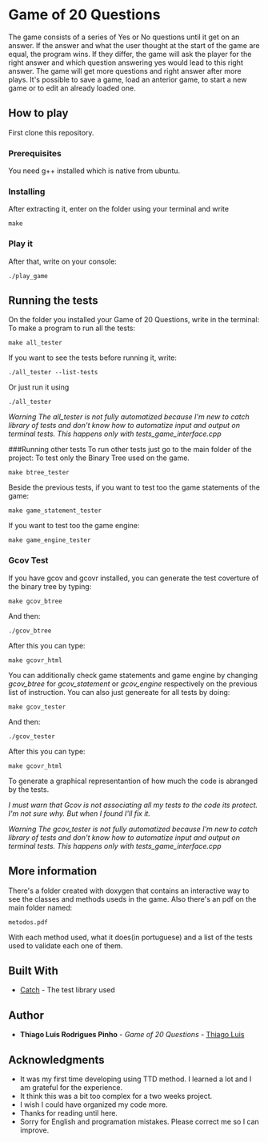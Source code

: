 # Game of 20 Questions


The game consists of a series of Yes or No questions until it get on an answer. If the answer and what the user thought at the start of the game are equal, the program wins. If they differ, the game will ask the player for the right answer and which question answering yes would lead to this right answer. 
The game will get more questions and right answer after more plays.
It's possible to save a game, load an anterior game, to start a new game or to edit an already loaded one.


## How to play

First clone this repository. 

### Prerequisites

You need g++ installed which is native from ubuntu. 


### Installing

After extracting it, enter on the folder using your terminal and write 
```
make
```

### Play it
After that, write on your console:
```
./play_game
```

## Running the tests

On the folder you installed your Game of 20 Questions, write in the terminal:
To make a program to run all the tests:
```
make all_tester
```
If you want to see the tests before running it, write:
```
./all_tester --list-tests
```
Or just run it using
```
./all_tester 
```
*Warning
    The all_tester is not fully automatized because I'm new to catch library of tests and don't know how to automatize input and output on terminal tests.
    This happens only with tests_game_interface.cpp*

###Running other tests
To run other tests just go to the main folder of the project:
To test only the Binary Tree used on the game.
```
make btree_tester
```

Beside the previous tests, if you want to test too the game statements of the game:
```
make game_statement_tester
```

If you want to test too the game engine:
```
make game_engine_tester
```

### Gcov Test
If you have gcov and gcovr installed, you can generate the 
test coverture of the binary tree by typing:
```
make gcov_btree
```
And then:
```
./gcov_btree
```
After this you can type:
```
make gcovr_html
```

You can additionally check game statements and game engine by changing *gcov_btree*
for *gcov_statement* or *gcov_engine* respectively on the previous list of instruction.
You can also just genereate for all tests by doing:
```
make gcov_tester
```
And then:
```
./gcov_tester
```
After this you can type:
```
make gcovr_html
```
To generate a graphical representantion of how much the code is abranged by the tests.

*I must warn that Gcov is not associating all my tests to the code its protect. I'm not sure why. But when I found I'll fix it.*

*Warning
    The gcov_tester is not fully automatized because I'm new to catch library of tests and don't know how to automatize input and output on terminal tests.
    This happens only with tests_game_interface.cpp*

## More information
There's a folder created with doxygen that contains an interactive way to see the classes and methods useds in the game.
Also there's an pdf on the main folder named:
```
metodos.pdf
```
With each method used, what it does(in portuguese) and a list of the tests used to validate each one of them.
## Built With

* [Catch](http://catch-lib.net/) - The test library used

## Author

* **Thiago Luis Rodrigues Pinho** - *Game of 20 Questions* - [Thiago Luis](https://github.com/thiagolrpinho/MP-Trabalho-1-20perguntas)



## Acknowledgments

* It was my first time developing using TTD method. I learned a lot and I am grateful for 
the experience. 
* It think this was a bit too complex for a two weeks project. 
* I wish I could have organized my code more. 
* Thanks for reading until here.
* Sorry for English and programation mistakes. Please correct me so I can improve.

